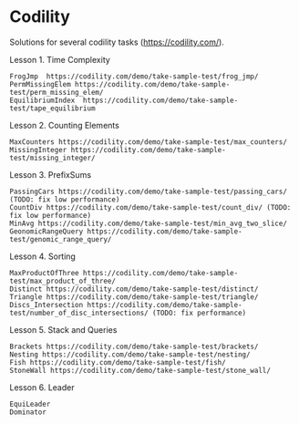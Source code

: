 # Codility
Solutions for several codility tasks (https://codility.com/).

Lesson 1. Time Complexity

    FrogJmp  https://codility.com/demo/take-sample-test/frog_jmp/
    PermMissingElem https://codility.com/demo/take-sample-test/perm_missing_elem/
    EquilibriumIndex  https://codility.com/demo/take-sample-test/tape_equilibrium
	
Lesson 2. Counting Elements

    MaxCounters https://codility.com/demo/take-sample-test/max_counters/
    MissingInteger https://codility.com/demo/take-sample-test/missing_integer/
	
Lesson 3. PrefixSums

    PassingCars https://codility.com/demo/take-sample-test/passing_cars/ (TODO: fix low performance)
    CountDiv https://codility.com/demo/take-sample-test/count_div/ (TODO: fix low performance)
    MinAvg https://codility.com/demo/take-sample-test/min_avg_two_slice/
    GeonomicRangeQuery https://codility.com/demo/take-sample-test/genomic_range_query/
	
Lesson 4. Sorting

    MaxProductOfThree https://codility.com/demo/take-sample-test/max_product_of_three/
    Distinct https://codility.com/demo/take-sample-test/distinct/
    Triangle https://codility.com/demo/take-sample-test/triangle/
    Discs_Intersection https://codility.com/demo/take-sample-test/number_of_disc_intersections/ (TODO: fix performance)
    
Lesson 5. Stack and Queries

    Brackets https://codility.com/demo/take-sample-test/brackets/
    Nesting https://codility.com/demo/take-sample-test/nesting/
    Fish https://codility.com/demo/take-sample-test/fish/
    StoneWall https://codility.com/demo/take-sample-test/stone_wall/
    
Lesson 6. Leader

    EquiLeader
    Dominator
    
